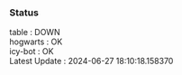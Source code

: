 ### Status


table : DOWN  
hogwarts : OK  
icy-bot : OK  
Latest Update : 2024-06-27 18:10:18.158370

